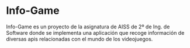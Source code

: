 # Info-Game
Info-Game es un proyecto de la asignatura de AISS de 2º de Ing. de Software donde se implementa una aplicación que recoge información
de diversas apis relacionadas con el mundo de los videojuegos.
